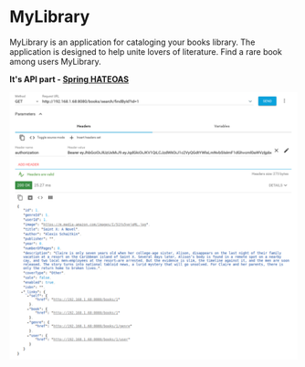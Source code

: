 MyLibrary
===================

MyLibrary is an application for cataloging your books library.
The application is designed to help unite lovers of literature.
Find a rare book among users MyLibrary.

**It's API part - [Spring HATEOAS](https://spring.io/projects/spring-hateoas)**

![picture](data/screenshot-44.png)